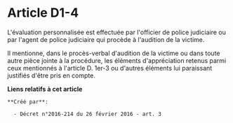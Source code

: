 # Article D1-4

L'évaluation personnalisée est effectuée par l'officier de police judiciaire ou par l'agent de police judiciaire qui procède
à l'audition de la victime. 

Il mentionne, dans le procès-verbal d'audition de la victime ou dans toute autre pièce jointe à la procédure, les éléments
d'appréciation retenus parmi ceux mentionnés à l'article D. 1er-3 ou d'autres éléments lui paraissant justifiés d'être pris
en compte.

**Liens relatifs à cet article**

	**Créé par**:

	  - Décret n°2016-214 du 26 février 2016 - art. 3
